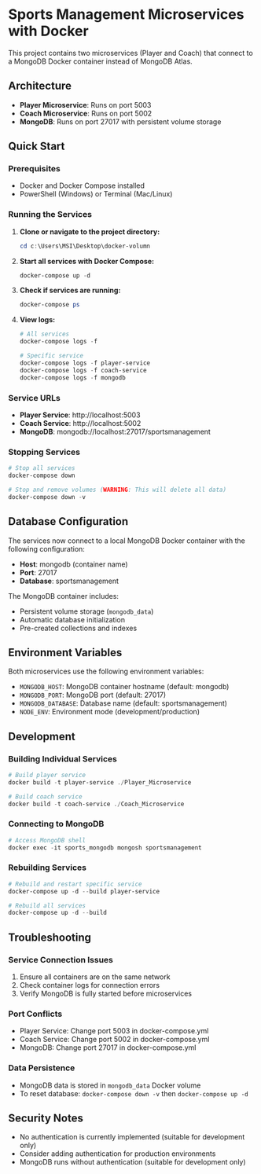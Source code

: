 # Sports Management Microservices with Docker

This project contains two microservices (Player and Coach) that connect to a MongoDB Docker container instead of MongoDB Atlas.

## Architecture

- **Player Microservice**: Runs on port 5003
- **Coach Microservice**: Runs on port 5002  
- **MongoDB**: Runs on port 27017 with persistent volume storage

## Quick Start

### Prerequisites
- Docker and Docker Compose installed
- PowerShell (Windows) or Terminal (Mac/Linux)

### Running the Services

1. **Clone or navigate to the project directory:**
   ```powershell
   cd c:\Users\MSI\Desktop\docker-volumn
   ```

2. **Start all services with Docker Compose:**
   ```powershell
   docker-compose up -d
   ```

3. **Check if services are running:**
   ```powershell
   docker-compose ps
   ```

4. **View logs:**
   ```powershell
   # All services
   docker-compose logs -f
   
   # Specific service
   docker-compose logs -f player-service
   docker-compose logs -f coach-service
   docker-compose logs -f mongodb
   ```

### Service URLs

- **Player Service**: http://localhost:5003
- **Coach Service**: http://localhost:5002
- **MongoDB**: mongodb://localhost:27017/sportsmanagement

### Stopping Services

```powershell
# Stop all services
docker-compose down

# Stop and remove volumes (WARNING: This will delete all data)
docker-compose down -v
```

## Database Configuration

The services now connect to a local MongoDB Docker container with the following configuration:

- **Host**: mongodb (container name)
- **Port**: 27017
- **Database**: sportsmanagement

The MongoDB container includes:
- Persistent volume storage (`mongodb_data`)
- Automatic database initialization
- Pre-created collections and indexes

## Environment Variables

Both microservices use the following environment variables:

- `MONGODB_HOST`: MongoDB container hostname (default: mongodb)
- `MONGODB_PORT`: MongoDB port (default: 27017)  
- `MONGODB_DATABASE`: Database name (default: sportsmanagement)
- `NODE_ENV`: Environment mode (development/production)

## Development

### Building Individual Services

```powershell
# Build player service
docker build -t player-service ./Player_Microservice

# Build coach service  
docker build -t coach-service ./Coach_Microservice
```

### Connecting to MongoDB

```powershell
# Access MongoDB shell
docker exec -it sports_mongodb mongosh sportsmanagement
```

### Rebuilding Services

```powershell
# Rebuild and restart specific service
docker-compose up -d --build player-service

# Rebuild all services
docker-compose up -d --build
```

## Troubleshooting

### Service Connection Issues
1. Ensure all containers are on the same network
2. Check container logs for connection errors
3. Verify MongoDB is fully started before microservices

### Port Conflicts
- Player Service: Change port 5003 in docker-compose.yml
- Coach Service: Change port 5002 in docker-compose.yml  
- MongoDB: Change port 27017 in docker-compose.yml

### Data Persistence
- MongoDB data is stored in `mongodb_data` Docker volume
- To reset database: `docker-compose down -v` then `docker-compose up -d`

## Security Notes

- No authentication is currently implemented (suitable for development only)
- Consider adding authentication for production environments
- MongoDB runs without authentication (suitable for development only)
